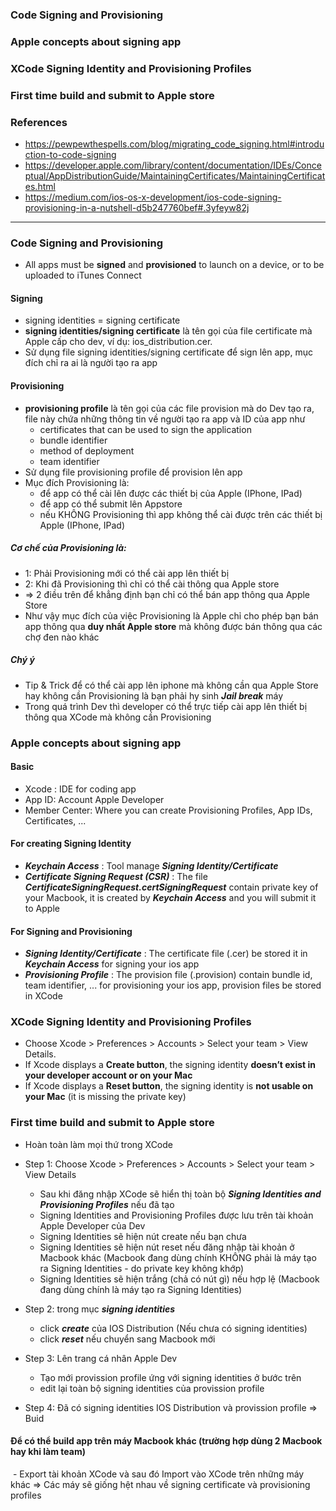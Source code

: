 ### Code Signing and Provisioning
### Apple concepts about signing app
### XCode Signing Identity and Provisioning Profiles
### First time build and submit to Apple store
### References
  - https://pewpewthespells.com/blog/migrating_code_signing.html#introduction-to-code-signing
  - https://developer.apple.com/library/content/documentation/IDEs/Conceptual/AppDistributionGuide/MaintainingCertificates/MaintainingCertificates.html
  - https://medium.com/ios-os-x-development/ios-code-signing-provisioning-in-a-nutshell-d5b247760bef#.3yfeyw82j


-------------------------------------------

### Code Signing and Provisioning
  - All apps must be **signed** and **provisioned** to launch on a device, or to be uploaded to iTunes Connect

#### Signing
  - signing identities = signing certificate
  - **signing identities/signing certificate** là tên gọi của file certificate mà Apple cấp cho dev, ví dụ: ios_distribution.cer.
  - Sử dụng file signing identities/signing certificate để sign lên app, mục đích chỉ ra ai là người tạo ra app
  
#### Provisioning
  - **provisioning profile** là tên gọi của các file provision mà do Dev tạo ra, file này chứa những thông tin về người tạo ra app và ID của app như
     - certificates that can be used to sign the application
     - bundle identifier
     - method of deployment
     - team identifier
  - Sử dụng file provisioning profile để provision lên app
  - Mục đích Provisioning là:
    - để app có thể cài lên được các thiết bị của Apple (IPhone, IPad)
    - để app có thể submit lên Appstore
    - nếu KHÔNG Provisioning thì app không thể cài được trên các thiết bị Apple (IPhone, IPad)

##### Cơ chế của Provisioning là:
 - 1: Phải Provisioning mới có thể cài app lên thiết bị
 - 2: Khi đã Provisioning thì chỉ có thể cài thông qua Apple store
 - => 2 điều trên để khẳng định bạn chỉ có thể bán app thông qua Apple Store
 - Như vậy mục đích của việc Provisioning là Apple chỉ cho phép bạn bán app thông qua **duy nhất Apple store** mà không được bán thông qua các chợ đen nào khác
 
##### Chý ý
 - Tip & Trick để có thể cài app lên iphone mà không cần qua Apple Store hay không cần Provisioning là bạn phải hy sinh ***Jail break*** máy
 - Trong quá trình Dev thì developer có thể trực tiếp cài app lên thiết bị thông qua XCode mà không cần Provisioning
 
### Apple concepts about signing app
#### Basic
  - Xcode : IDE for coding app
  - App ID: Account Apple Developer
  - Member Center: Where you can create Provisioning Profiles, App IDs, Certificates, ...
  
#### For creating Signing Identity
  - ***Keychain Access*** : Tool manage ***Signing Identity/Certificate*** 
  - ***Certificate Signing Request (CSR)*** : The file ***CertificateSigningRequest.certSigningRequest*** contain private key of your Macbook, it is created by ***Keychain Access*** and you will submit it to Apple
  
#### For Signing and Provisioning
  - ***Signing Identity/Certificate*** : The certificate file (.cer) be stored it in ***Keychain Access*** for signing your ios app
  - ***Provisioning Profile*** : The provision file (.provision) contain bundle id, team identifier, ... for provisioning your ios app, provision files be stored in XCode
  
### XCode Signing Identity and Provisioning Profiles
  - Choose Xcode > Preferences > Accounts > Select your team > View Details.
  - If Xcode displays a **Create button**, the signing identity **doesn’t exist in your developer account or on your Mac**
  - If Xcode displays a **Reset button**, the signing identity is **not usable on your Mac** (it is missing the private key)

### First time build and submit to Apple store
 - Hoàn toàn làm mọi thứ trong XCode
 
 - Step 1:  Choose Xcode > Preferences > Accounts > Select your team > View Details
   - Sau khi đăng nhập XCode sẽ hiển thị toàn bộ ***Signing Identities and Provisioning Profiles*** nếu đã tạo
   - Signing Identities and Provisioning Profiles được lưu trên tài khoản Apple Developer của Dev 
   - Signing Identities sẽ hiện nút create nếu bạn chưa 
   - Signing Identities sẽ hiện nút reset nếu đăng nhập tài khoản ở Macbook khác (Macbook đang dùng chính KHÔNG phải là máy tạo ra Signing Identities - do private key không khớp)
   - Signing Identities sẽ hiện trắng (chả có nút gì) nếu hợp lệ (Macbook đang dùng chính là máy tạo ra Signing Identities)
   
 - Step 2: trong mục ***signing identities*** 
   - click ***create*** của IOS Distribution (Nếu chưa có signing identities)
   - click ***reset*** nếu chuyển sang Macbook mới
   
 - Step 3: Lên trang cá nhân Apple Dev
   - Tạo mới provission profile ứng với signing identities ở bước trên
   - edit lại toàn bộ signing identities của provission profile
    
 - Step 4: Đã có signing identities IOS Distribution và provission profile => Buid
  
#### Để có thể build app trên máy Macbook khác (trường hợp dùng 2 Macbook hay khi làm team)
  - Export tài khoản XCode và sau đó Import vào XCode trên những máy khác => Các máy sẽ giống hệt nhau về signing certificate và provisioning profiles
  
  
  
  
  
